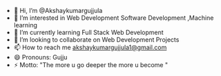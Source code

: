 - 👋 Hi, I’m @Akshaykumargujjula
- 👀 I’m interested in Web Development Software Development ,Machine learning
- 🌱 I’m currently learning Full Stack Web Development
- 💞️ I’m looking to collaborate on Web Development Projects
- 📫 How to reach me akshaykumargujjula1@gmail.com
- 😄 Pronouns: Gujju
- ⚡ Motto: "The more u go deeper the more u become "

<!---
Akshaykumargujjula/Akshaykumargujjula is a ✨ special ✨ repository because its `README.md` (this file) appears on your GitHub profile.
You can click the Preview link to take a look at your changes.
--->
